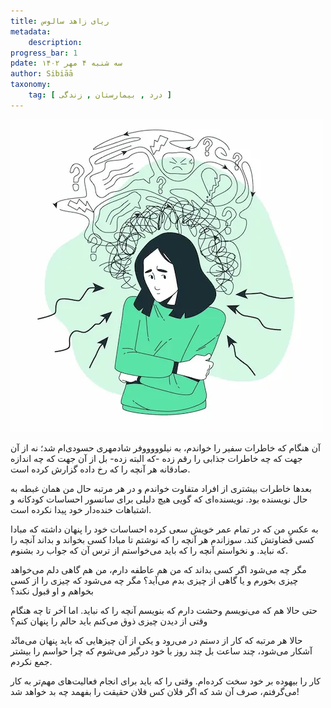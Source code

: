 ```yaml
---
title: ریای زاهد سالوس 
metadata:
    description:  
progress_bar: 1
pdate: سه شنبه ۴ مهر ۱۴۰۲    
author: Sibiāā
taxonomy:
    tag: [ درد , بیمارستان , زندگی ]
---
```

![ریای زاهد سالوس](riaye_zahede_salous.webp?classes=center)

آن هنگام که خاطرات سفیر را خواندم، به نیلوووووفر شادمهری حسودی‌ام شد؛ نه از آن جهت که چه خاطرات جذابی را رقم زده -که البته زده- بل از آن جهت که چه اندازه صادقانه هر آنچه را که رخ داده گزارش کرده است.

بعدها خاطرات بیشتری از افراد متفاوت خواندم و در هر مرتبه حال من همان غبطه به حال نویسنده بود. نویسنده‌ای که گویی هیچ دلیلی برای سانسور احساسات کودکانه و اشتباهات خنده‌دار خود پیدا نکرده است.

به عکسِ من که در تمام عمر خویش سعی کرده احساسات خود را پنهان داشته که مبادا کسی قضاوتش کند. سوزاندم هر آنچه را که نوشتم تا مبادا کسی بخواند و بداند آنچه را که نباید. و نخواستم آنچه را که باید می‌خواستم از ترس آن که جواب رد بشنوم.

مگر چه می‌شود اگر کسی بداند که من هم عاطفه دارم، من هم گاهی دلم می‌خواهد چیزی بخورم و یا گاهی از چیزی بدم می‌آید؟ مگر چه می‌شود که چیزی را از کسی بخواهم و او قبول نکند؟

حتی حالا هم که می‌نویسم وحشت دارم که بنویسم آنچه را که نباید. اما آخر تا چه هنگام وقتی از دیدن چیزی ذوق می‌کنم باید حالم را پنهان کنم؟

حالا هر مرتبه که کار از دستم در می‌رود و یکی از آن چیزهایی که باید پنهان می‌مانْد آشکار می‌شود، چند ساعت بل چند روز با خود درگیر می‌شوم که چرا حواسم را بیشتر جمع نکردم.

کار را بیهوده بر خود سخت کرده‌ام. وقتی را که باید برای انجام فعالیت‌های مهم‌تر به کار می‌گرفتم، صرف آن شد که اگر فلان کس فلان حقیقت را بفهمد چه بد خواهد شد!

